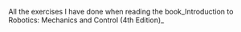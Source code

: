All the exercises I have done when reading the book_Introduction to Robotics: Mechanics and Control (4th Edition)_ 
